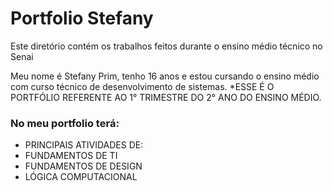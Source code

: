 # Portfolio Stefany
Este diretório contém os trabalhos feitos durante o ensino médio técnico no Senai

Meu nome é Stefany Prim, tenho 16 anos e estou cursando o ensino médio com curso técnico de desenvolvimento de sistemas.
*ESSE É O PORTFÓLIO REFERENTE AO 1° TRIMESTRE DO 2° ANO DO ENSINO MÉDIO.
### No meu portfolio terá:
* PRINCIPAIS ATIVIDADES DE:
* FUNDAMENTOS DE TI
* FUNDAMENTOS DE DESIGN
* LÓGICA COMPUTACIONAL

